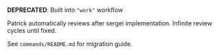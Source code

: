 **DEPRECATED**: Built into `"work"` workflow

Patrick automatically reviews after sergei implementation. Infinite review cycles until fixed.

See `commands/README.md` for migration guide.
